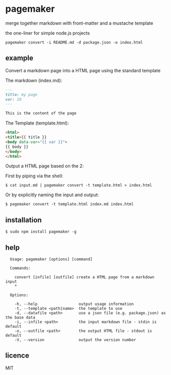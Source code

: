 pagemaker
=========

merge together markdown with front-matter and a mustache template

the one-liner for simple node.js projects

```
pagemaker convert -i README.md -d package.json -o index.html
```

## example

Convert a markdown page into a HTML page using the standard template

The markdown (index.md):

```markdown
---
title: my page
var: 10
---

This is the content of the page
```

The Template (template.html):

```html
<html>
<title>{{ title }}
<body data-var="{{ var }}">
{{ body }}
</body>
</html>
```

Output a HTML page based on the 2:

First by piping via the shell:

```
$ cat input.md | pagemaker convert -t template.html > index.html
```

Or by explicitly naming the input and output:

```
$ pagemaker convert -t template.html index.md index.html
```

## installation

```
$ sudo npm install pagemaker -g
```

## help

```
  Usage: pagemaker [options] [command]

  Commands:

    convert [infile] [outfile] create a HTML page from a markdown input
    *

  Options:

    -h, --help                  output usage information
    -t, --template <path|name>  the template to use
    -d, --datafile <path>       use a json file (e.g. package.json) as the base data
    -i, --infile <path>         the input markdown file - stdin is default
    -o, --outfile <path>        the output HTML file - stdout is default
    -V, --version               output the version number

```

## licence
MIT

